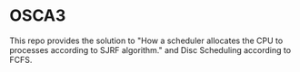# OSCA3

This repo provides the solution to "How a scheduler allocates the CPU to processes according to SJRF algorithm."
and
Disc Scheduling according to FCFS.
